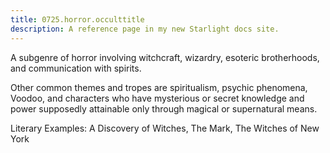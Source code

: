 ```yaml
---
title: 0725.horror.occulttitle
description: A reference page in my new Starlight docs site.
---
```

A subgenre of horror involving witchcraft, wizardry, esoteric brotherhoods, 
and communication with spirits. 

Other common themes and tropes are spiritualism, psychic phenomena, Voodoo, 
and characters who have mysterious or secret knowledge 
and power supposedly attainable only through magical or supernatural means. 

Literary Examples: A Discovery of Witches, The Mark, The Witches of New York
